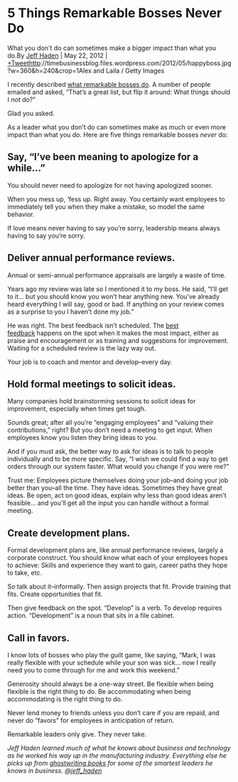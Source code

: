 <div id="wikitext">

<div style="display: none;">

Summary: I recently described what remarkable bosses do. A number of
people emailed and asked, "That's a great list, but flip it around: What
things should I not do?" Glad you asked. As a leader what you don't do
can sometimes make as much or even more impact than what you do. Tags:
management Source:
<http://business.time.com/2012/05/22/5-things-remarkable-bosses-never-do/?iid=biz-article-editpicks>
Page saved at: Wed, 22 Aug 2012 22:52:44 -0500 Parent:<span
class="wikiword">[SavedArticles](http://wiki.tamouse.org?n=SavedArticles.HomePage?action=print)</span>(.<span
class="wikiword">[HomePage](http://wiki.tamouse.org?n=SavedArticles.HomePage?action=print)</span>)
includeme:[SavedArticles](http://wiki.tamouse.org?n=SavedArticles.HomePage?action=print)
Categories:[Articles](http://wiki.tamouse.org?n=Category.Articles)

</div>

<div class="vspace">

</div>

5 Things Remarkable Bosses Never Do
===================================

What you don't do can sometimes make a bigger impact than what you do.By
[Jeff Haden](http://business.time.com/contributor/jeff-haden/) | May 22,
2012 |
[+](http://business.time.com/2012/05/22/5-things-remarkable-bosses-never-do/#comments)[Tweethttp](http://twitter.com/share)://timebusinessblog.files.wordpress.com/2012/05/happyboss.jpg?w=360&h=240&crop=1Alex
and Laila / Getty Images

I recently described [what remarkable bosses
do](http://www.inc.com/jeff-haden/the-5-qualities-of-remarkable-bosses.html?nav=pop).
A number of people emailed and asked, “That’s a great list, but flip it
around: What things should I *not* do?”

Glad you asked.

As a leader what you don’t do can sometimes make as much or even more
impact than what you do. Here are five things remarkable
bosses *never* do:

<div class="vspace">

</div>

Say, “I’ve been meaning to apologize for a while…”
--------------------------------------------------

You should never need to apologize for not having apologized sooner.

When you mess up, ‘fess up. Right away. You certainly want employees to
immediately tell you when they make a mistake, so model the same
behavior.

If love means never having to say you’re sorry, leadership means always
having to say you’re sorry.

<div class="vspace">

</div>

Deliver annual performance reviews.
-----------------------------------

Annual or semi-annual performance appraisals are largely a waste of
time.

Years ago my review was late so I mentioned it to my boss. He said,
“I’ll get to it… but you should know you won’t hear anything new. You’ve
already heard everything I will say, good or bad. If anything on your
review comes as a surprise to you I haven’t done my job.”

He was right. The best feedback isn’t scheduled. The [best
feedback](http://www.inc.com/jeff-haden/the-9-elements-of-highly-effective-employee-praise.html) happens
on the spot when it makes the most impact, either as praise and
encouragement or as training and suggestions for improvement. Waiting
for a scheduled review is the lazy way out.

Your job is to coach and mentor and develop–every day.

<div class="vspace">

</div>

Hold formal meetings to solicit ideas.
--------------------------------------

Many companies hold brainstorming sessions to solicit ideas for
improvement, especially when times get tough.

Sounds great; after all you’re “engaging employees” and “valuing their
contributions,” right? But you don’t need a meeting to get input. When
employees know you listen they bring ideas to you.

And if you must ask, the better way to ask for ideas is to talk to
people individually and to be more specific. Say, “I wish we could find
a way to get orders through our system faster. What would you change if
you were me?”

Trust me: Employees picture themselves doing your job–and doing your job
better than you–all the time. They have ideas. Sometimes they have great
ideas. Be open, act on good ideas, explain why less than good ideas
aren’t feasible… and you’ll get all the input you can handle without a
formal meeting.

<div class="vspace">

</div>

Create development plans.
-------------------------

Formal development plans are, like annual performance reviews, largely a
corporate construct. You should know what each of your employees hopes
to achieve: Skills and experience they want to gain, career paths they
hope to take, etc.

So talk about it–informally. Then assign projects that fit. Provide
training that fits. Create opportunities that fit.

Then give feedback on the spot. “Develop” is a verb. To develop requires
action. “Development” is a noun that sits in a file cabinet.

<div class="vspace">

</div>

Call in favors.
---------------

I know lots of bosses who play the guilt game, like saying, “Mark, I was
really flexible with your schedule while your son was sick… now I really
need you to come through for me and work this weekend.”

Generosity should always be a one-way street. Be flexible when being
flexible is the right thing to do. Be accommodating when being
accommodating is the right thing to do.

Never lend money to friends unless you don’t care if you are repaid, and
never do “favors” for employees in anticipation of return.

Remarkable leaders only give. They never take.

*Jeff Haden learned much of what he knows about business and technology
as he worked his way up in the manufacturing industry. Everything else
he picks up from [ghostwriting books](http://www.blackbirdinc.com/) for
some of the smartest leaders he knows in
business. [@jeff\_haden](http://www.twitter.com/jeff_haden)*

<div class="vspace">

</div>

</div>
